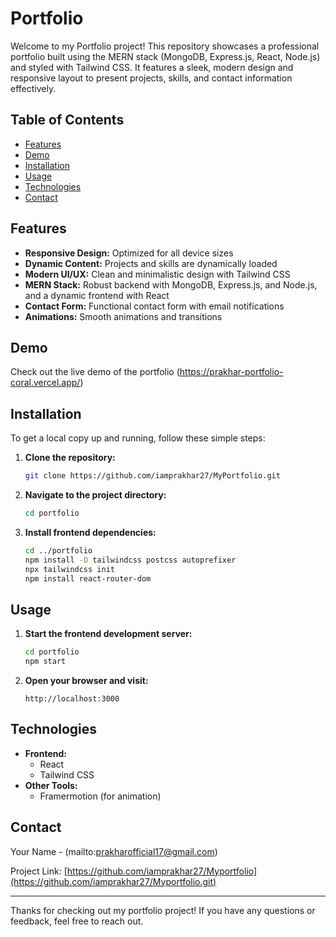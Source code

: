 # Portfolio

Welcome to my Portfolio project! This repository showcases a professional portfolio built using the MERN stack (MongoDB, Express.js, React, Node.js) and styled with Tailwind CSS. It features a sleek, modern design and responsive layout to present projects, skills, and contact information effectively.

## Table of Contents

- [Features](#features)
- [Demo](#demo)
- [Installation](#installation)
- [Usage](#usage)
- [Technologies](#technologies)
- [Contact](#contact)

## Features

- **Responsive Design:** Optimized for all device sizes
- **Dynamic Content:** Projects and skills are dynamically loaded
- **Modern UI/UX:** Clean and minimalistic design with Tailwind CSS
- **MERN Stack:** Robust backend with MongoDB, Express.js, and Node.js, and a dynamic frontend with React
- **Contact Form:** Functional contact form with email notifications
- **Animations:** Smooth animations and transitions

## Demo

Check out the live demo of the portfolio (https://prakhar-portfolio-coral.vercel.app/)

## Installation

To get a local copy up and running, follow these simple steps:

1. **Clone the repository:**
    ```sh
    git clone https://github.com/iamprakhar27/MyPortfolio.git
    ```
2. **Navigate to the project directory:**
    ```sh
    cd portfolio
    ```
3. **Install frontend dependencies:**
    ```sh
    cd ../portfolio
    npm install -D tailwindcss postcss autoprefixer
    npx tailwindcss init
    npm install react-router-dom
    ```

## Usage

1. **Start the frontend development server:**
    ```sh
    cd portfolio
    npm start
    ```
2. **Open your browser and visit:**
    ```url
    http://localhost:3000
    ```

## Technologies

- **Frontend:**
    - React
    - Tailwind CSS
- **Other Tools:**
    - Framermotion (for animation)
## Contact

Your Name - (mailto:prakharofficial17@gmail.com)

Project Link: [https://github.com/iamprakhar27/Myportfolio](https://github.com/iamprakhar27/Myportfolio.git)

---

Thanks for checking out my portfolio project! If you have any questions or feedback, feel free to reach out.
